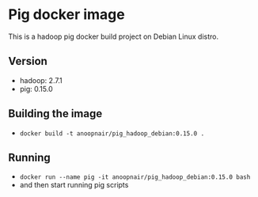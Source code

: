 # Pig docker image
This is a hadoop pig docker build project on Debian Linux distro.

## Version
- hadoop: 2.7.1
- pig: 0.15.0


## Building the image
- ``docker build -t anoopnair/pig_hadoop_debian:0.15.0 .``

## Running
- ``docker run --name pig -it anoopnair/pig_hadoop_debian:0.15.0 bash``
- and then start running pig scripts

